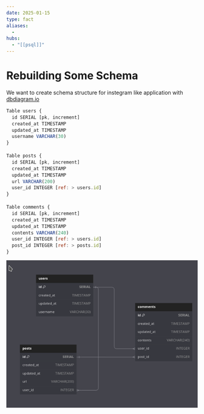 ```yaml
---
date: 2025-01-15
type: fact
aliases:
  -
hubs:
  - "[[psql]]"
---
```


# Rebuilding Some Schema

We want to create schema structure for instegram like application with [dbdiagram.io](https://dbdiagram.io/)

```js
Table users {
  id SERIAL [pk, increment]
  created_at TIMESTAMP
  updated_at TIMESTAMP
  username VARCHAR(30)
}

Table posts {
  id SERIAL [pk, increment]
  created_at TIMESTAMP
  updated_at TIMESTAMP
  url VARCHAR(200)
  user_id INTEGER [ref: > users.id]
}

Table comments {
  id SERIAL [pk, increment]
  created_at TIMESTAMP
  updated_at TIMESTAMP
  contents VARCHAR(240)
  user_id INTEGER [ref: > users.id]
  post_id INTEGER [ref: > posts.id]
}
```

![instegraph-dbdiagram-codes.png](../../assets/imgs/instegraph-dbdiagram-codes.png)
